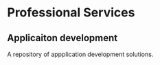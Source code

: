 # Professional Services
## Applicaiton development
A repository of appplication development solutions.
